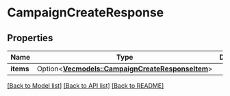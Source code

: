 # CampaignCreateResponse

## Properties

Name | Type | Description | Notes
------------ | ------------- | ------------- | -------------
**items** | Option<[**Vec<models::CampaignCreateResponseItem>**](CampaignCreateResponseItem.md)> |  | [optional]

[[Back to Model list]](../README.md#documentation-for-models) [[Back to API list]](../README.md#documentation-for-api-endpoints) [[Back to README]](../README.md)


